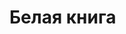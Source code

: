 # Белая книга
<!-- 1. Титульный лист>
<!-- 2. Содержание>
<!-- 3. Резюме для руководителя (1 абзац)>
<!-- 4. Введение (1-2 страницы)>
<!-- 5. Предпосылки (1-2 страницы)>
<!-- 6. Общее описание (>10 страниц)>
<!-- 7. Маркетинговый анализ>
<!-- 8. Техническая спецификация>
<!-- 9. Финансовая модель (Токен, купить за токены услуги)>
<!-- 10. Дорожная карта>
<!-- 11. Команда (+Консультанты)>
<!-- 12. Заключение (Call to Action)>